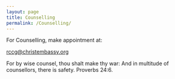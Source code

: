 ```yaml
---
layout: page
title: Counselling
permalink: /Counselling/
---
```



For Counselling, make appointment at:

rccg@christembassy.org


For by wise counsel, thou shalt make thy war: And in multitude of counsellors, there is safety.
Proverbs 24:6.
